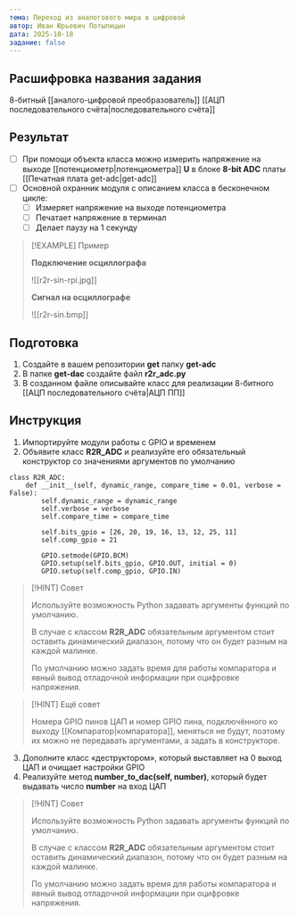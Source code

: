 ```yaml
---
тема: Переход из аналогового мира в цифровой
автор: Иван Юрьевич Потылицын
дата: 2025-10-18
задание: false
---
```


## Расшифровка названия задания

8-битный [[аналого-цифровой преобразователь]] [[АЦП последовательного счёта|последовательного счёта]]

## Результат

- [ ] При помощи объекта класса можно измерить напряжение на выходе [[потенциометр|потенциометра]] **U** в блоке **8-bit ADC** платы [[Печатная плата get-adc|get-adc]]
- [ ] Основной охранник модуля с описанием класса в бесконечном цикле:
    - [ ] Измеряет напряжение на выходе потенциометра
    - [ ] Печатает напряжение в терминал
    - [ ] Делает паузу на 1 секунду

> [!EXAMPLE] Пример
> 
> **Подключение осциллографа**
> 
> ![[r2r-sin-rpi.jpg]]
> 
> **Сигнал на осциллографе**
> 
> ![[r2r-sin.bmp]]

## Подготовка

1. Создайте в вашем репозитории **get** папку **get-adc**
2. В папке **get-dac** создайте файл **r2r_adc.py**
3. В созданном файле описывайте класс для реализации 8-битного [[АЦП последовательного счёта|АЦП ПП]]

## Инструкция

1. Импортируйте модули работы с GPIO и временем
2. Объявите класс **R2R_ADC** и реализуйте его обязательный конструктор со значениями аргументов по умолчанию

```
class R2R_ADC:
    def __init__(self, dynamic_range, compare_time = 0.01, verbose = False):
        self.dynamic_range = dynamic_range
        self.verbose = verbose
        self.compare_time = compare_time
        
        self.bits_gpio = [26, 20, 19, 16, 13, 12, 25, 11]
        self.comp_gpio = 21

        GPIO.setmode(GPIO.BCM)
        GPIO.setup(self.bits_gpio, GPIO.OUT, initial = 0)
        GPIO.setup(self.comp_gpio, GPIO.IN)
```

> [!HINT] Совет
> 
> Используйте возможность Python задавать аргументы функций по умолчанию.
> 
> В случае с классом **R2R_ADC** обязательным аргументом стоит оставить динамический диапазон, потому что он будет разным на каждой малинке.
> 
> По умолчанию можно задать время для работы компаратора и явный вывод отладочной информации при оцифровке напряжения.

> [!HINT] Ещё совет
> 
> Номера GPIO пинов ЦАП и номер GPIO пина, подключённого ко выходу [[Компаратор|компаратора]], меняться не будут, поэтому их можно не передавать аргументами, а задать в конструкторе.

3. Дополните класс «деструктором», который выставляет на 0 выход ЦАП и очищает настройки GPIO
4. Реализуйте метод **number_to_dac(self, number)**, который будет выдавать число **number** на вход ЦАП

> [!HINT] Совет
> 
> Используйте возможность Python задавать аргументы функций по умолчанию.
> 
> В случае с классом **R2R_ADC** обязательным аргументом стоит оставить динамический диапазон, потому что он будет разным на каждой малинке.
> 
> По умолчанию можно задать время для работы компаратора и явный вывод отладочной информации при оцифровке напряжения.